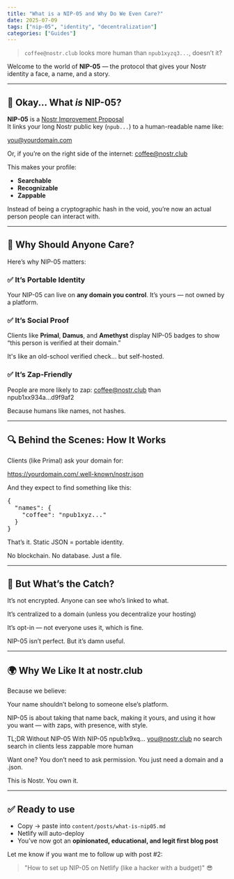 ```yaml
---
title: "What is a NIP-05 and Why Do We Even Care?"
date: 2025-07-09
tags: ["nip-05", "identity", "decentralization"]
categories: ["Guides"]
---
```


> `coffee@nostr.club` looks more human than `npub1xyzq3...`, doesn’t it?

Welcome to the world of **NIP-05** — the protocol that gives your Nostr identity a face, a name, and a story.

---

## 🧠 Okay... What *is* NIP-05?

**NIP-05** is a [Nostr Improvement Proposal](https://github.com/nostr-protocol/nips/blob/master/05.md)  
It links your long Nostr public key (`npub...`) to a human-readable name like:

you@yourdomain.com


Or, if you’re on the right side of the internet:
coffee@nostr.club


This makes your profile:

- **Searchable**
- **Recognizable**
- **Zappable**

Instead of being a cryptographic hash in the void, you’re now an actual person people can interact with.

---

## 🤔 Why Should Anyone Care?

Here’s why NIP-05 matters:

### ✅ It’s Portable Identity
Your NIP-05 can live on **any domain you control**. It’s yours — not owned by a platform.

### ✅ It’s Social Proof
Clients like **Primal**, **Damus**, and **Amethyst** display NIP-05 badges to show “this person is verified at their domain.”

It's like an old-school verified check... but self-hosted.

### ✅ It’s Zap-Friendly
People are more likely to zap:
coffee@nostr.club
than
npub1xx934a...d9f9af2

Because humans like names, not hashes.

---

## 🔍 Behind the Scenes: How It Works

Clients (like Primal) ask your domain for:

https://yourdomain.com/.well-known/nostr.json


And they expect to find something like this:

<pre>
{
  "names": {
    "coffee": "npub1xyz..."
  }
}
</pre>

That’s it. Static JSON = portable identity.

No blockchain. No database. Just a file.

---

## 🧠 But What’s the Catch?

It’s not encrypted. Anyone can see who’s linked to what.

It’s centralized to a domain (unless you decentralize your hosting)

It’s opt-in — not everyone uses it, which is fine.

NIP-05 isn’t perfect. But it’s damn useful.

---

## 🌍 Why We Like It at nostr.club

Because we believe:

Your name shouldn’t belong to someone else’s platform.

NIP-05 is about taking that name back,
making it yours, and
using it how you want — with zaps, with presence, with style.

TL;DR
Without NIP-05	With NIP-05
npub1x9xq...	you@nostr.club
no search	search in clients
less zappable	more human

Want one? You don’t need to ask permission.
You just need a domain and a .json.

This is Nostr.
You own it.

---

## ✅ Ready to use

- Copy → paste into `content/posts/what-is-nip05.md`
- Netlify will auto-deploy
- You’ve now got an **opinionated, educational, and legit first blog post**

Let me know if you want me to follow up with post #2:
> "How to set up NIP-05 on Netlify (like a hacker with a budget)" 😎
